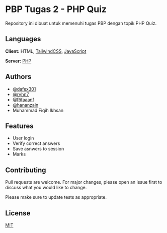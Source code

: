 
# PBP Tugas 2 - PHP Quiz

Repository ini dibuat untuk memenuhi tugas PBP dengan topik PHP Quiz.



## Languages

**Client:** HTML, [TailwindCSS](https://tailwindcss.com/), [JavaScript](https://www.javascript.com/)

**Server:** [PHP](https://www.php.net/)


## Authors

- [@dafex301](https://github.com/dafex301)
- [@ryhn7](https://github.com/ryhn7)
- [@Rifaaanf](https://github.com/Rifaaanf)
- [@hananzain](https://github.com/hananzain)
- Muhammad Fiqih Ikhsan


## Features

- User login
- Verify correct answers
- Save asnwers to session
- Marks


## Contributing

Pull requests are welcome. For major changes, please open an issue first to discuss what you would like to change.

Please make sure to update tests as appropriate.


## License

[MIT](https://choosealicense.com/licenses/mit/)

